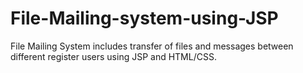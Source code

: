 # File-Mailing-system-using-JSP
File Mailing System includes transfer of files and messages between different register users using JSP and HTML/CSS.
